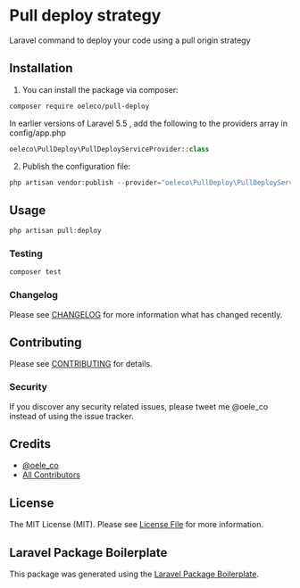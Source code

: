 # Pull deploy strategy

Laravel command to deploy your code using a pull origin strategy

## Installation

1. You can install the package via composer:

```bash
composer require oeleco/pull-deploy
```

In earlier versions of Laravel 5.5 , add the following to the providers array in config/app.php
```php
oeleco\PullDeploy\PullDeployServiceProvider::class
```

2. Publish the configuration file:

```php
php artisan vendor:publish --provider="oeleco\PullDeploy\PullDeployServiceProvider"
```

## Usage

``` php
php artisan pull:deploy
```

### Testing

``` bash
composer test
```

### Changelog

Please see [CHANGELOG](CHANGELOG.md) for more information what has changed recently.

## Contributing

Please see [CONTRIBUTING](CONTRIBUTING.md) for details.

### Security

If you discover any security related issues, please tweet me @oele_co instead of using the issue tracker.

## Credits

- [@oele_co](https://github.com/oeleco)
- [All Contributors](../../contributors)

## License

The MIT License (MIT). Please see [License File](LICENSE.md) for more information.

## Laravel Package Boilerplate

This package was generated using the [Laravel Package Boilerplate](https://laravelpackageboilerplate.com).